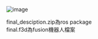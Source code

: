 ![image](https://github.com/thomas0829/---/assets/30018643/23fc65e1-ca87-477d-bb69-c9b2f87698b5)

final_desciption.zip為ros package  
final.f3d為fusion機器人檔案
